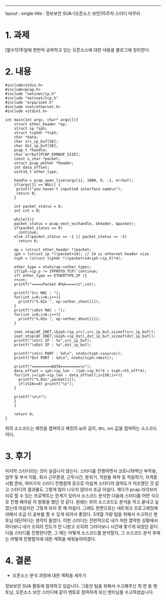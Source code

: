 ---
layout : single
title : 정보보안 SUA-[오픈소스 보안]15주차 스터디 마무리 

# 1. 과제 

[필수1]1주일에 한번씩 공부하고 있는 오픈소스에 대한 내용을 블로그에 정리한다.

# 2. 내용

```
#include<stdio.h>
#include<pcap.h>
#include "netinet/ip.h"
#include "netinet/tcp.h"
#include "arpa/inet.h"
#include <net/ethernet.h>
#include <stdint.h>

int main(int argc, char* argv[]){
    struct ether_header *ep;
    struct ip *iph;
    struct tcphdr *tcph;
    char *data;
    char src_ip_buf[50];
    char dst_ip_buf[50];
    pcap_t *handle;
    char errbuf[PCAP_ERRBUF_SIZE];
    const u_char *packet;
    struct pcap_pkthdr *header;
    int data_offset;
    uint16_t ether_type;
   
    handle = pcap_open_live(argv[1], 1000, 0, -1, errbuf);
    if(argv[1] == NULL) {
     printf("you haven't inputted interface name\n");
     return 0;
    }
    
    int packet_status = 0;
    int cnt = 0;

    while(1){
    packet_status = pcap_next_ex(handle, &header, &packet);
    if(packet_status == 0)
      continue;
    else if(packet_status == -1 || packet_status == -2)
      return 0;

    ep = (struct ether_header *)packet;
    iph = (struct ip *)(packet+14); // 14 is ethernet header size
    tcph = (struct tcphdr *)(packet+14+iph->ip_hl*4);

    ether_type = ntohs(ep->ether_type);
    if(iph->ip_p != IPPROTO_TCP) continue;
    if( ether_type == ETHERTYPE_IP ){
    ++cnt;
    printf("=====Packet #%d=====\n",cnt);
    
    printf("Src MAC : ");
    for(int i=0;i<6;i++){
      printf("%.02x ", ep->ether_shost[i]);
    }
    printf("\nDst MAC : ");
    for(int i=0;i<6;i++){
      printf("%.02x ", ep->ether_dhost[i]);
    }

    inet_ntop(AF_INET,(&iph->ip_src),src_ip_buf,sizeof(src_ip_buf));
    inet_ntop(AF_INET,(&iph->ip_dst),dst_ip_buf,sizeof(dst_ip_buf));
    printf("\nSrc IP : %s",src_ip_buf);
    printf("\nDst IP : %s",dst_ip_buf);
    
    printf("\nSrc PORT : %d\n", ntohs(tcph->source));
    printf("Dst PORT : %d\n", ntohs(tcph->dest));

    printf("=========DATA=========\n");
    data_offset = iph->ip_len - (iph->ip_hl*4 + tcph->th_off*4);
    for(int i=(iph->ip_len - data_offset);i<150;i++){
      printf("%.02x",packet[i]);
      if(i%16==0) printf("\n");
    }

    printf("\n\n");
    }
    }

    return 0;
}
```
위의 소스코드는 패킷을 캡쳐하고 패킷의 ip의 길이, drc, src 값을 캡쳐하는 소스코드이다. 

# 3. 후기
마지막 스터디라는 것이 실감나지 않는다. 스터디를 진행하면서 코로나19백신 부작용, 업무 및 부서 이동, 회사 근무환경, 근무시간, 분위기, 직원들 파악 등 적응하기, 자격증 시험 준비, 여러가지 스터디 진행참여 등으로 
아쉽게 스터디의 참여도가 저조했던 것 같고 스터디의 결과물도 그렇게 많이 나오지 않아서 조금 아쉽다. 게다가 pcap 라이브러리로 할 수 있는 프로젝트는 한계가 있어서 소스코드 분석한 다음에 스터디를 어떤 식으로 진행
해야갈 지 방황을 했던 것 같다. 원래는 위의 소스코드도 분석을 하고 끝내고 싶었는데 아쉽지만 그렇게 되지 못 해 아쉽다. 그래도 한편으로는 네트워크 프로그래밍에 대해서 조금 더 공부를 할 수 있게 되어서 좋았다. 
3개월 가량 팀을 위해서 수고하신 멘토님 대단하다는 생각이 들었다. 이번 스터디는 전반적으로 내가 처한 열악한 상황에서 하다보니 내가 오히려 진도가 안 나왔고 오히려 그러다보니 시간에 쫓기게 되었던 같다. 
다음 스터디를 진행한다면, 그 때는 어떻게 소스코드를 분석할지, 그 소스코드 분석 후에는 어떻게 진행할지에 대한 계획을 세워놓아야겠다. 

# 4. 결론

- 오픈소스 분석 과정에 대한 계획을 세우기 


정보보안 SUA 활동에 참여하고 있습니다. 그동안 팀을 위해서 수고해주신 최 한 동 멘토님, 오픈소스 보안 스터디에 같이 멘토로 참여하게 되신 멘티님들 수고하셨습니다. 
